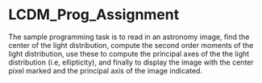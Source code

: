 LCDM_Prog_Assignment
====================

The sample programming task is to read in an astronomy image, find the center of the light distribution, compute the second order moments of the light distribution, use these to compute the principal axes of the the light distribution (i.e, ellipticity), and finally to display the image with the center pixel marked and the principal axis of the image indicated.

